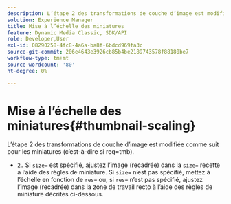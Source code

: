 ```yaml
---
description: L’étape 2 des transformations de couche d’image est modifiée comme suit pour les miniatures (c’est-à-dire si req=tmb).
solution: Experience Manager
title: Mise à l’échelle des miniatures
feature: Dynamic Media Classic, SDK/API
role: Developer,User
exl-id: 08290258-4fc8-4a6a-ba8f-6bdcd969fa3c
source-git-commit: 206e4643e3926cb85b4be2189743578f88180be7
workflow-type: tm+mt
source-wordcount: '80'
ht-degree: 0%

---
```


# Mise à l’échelle des miniatures{#thumbnail-scaling}

L’étape 2 des transformations de couche d’image est modifiée comme suit pour les miniatures (c’est-à-dire si req=tmb).

* `2.` Si  `size=` est spécifié, ajustez l’image (recadrée) dans la  `size=` recette à l’aide des règles de miniature. Si `size=` n’est pas spécifié, mettez à l’échelle en fonction de `res=` ou, si `res=` n’est pas spécifié, ajustez l’image (recadrée) dans la zone de travail recto à l’aide des règles de miniature décrites ci-dessous.
